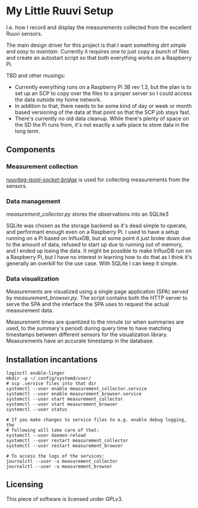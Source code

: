 # My Little Ruuvi Setup

I.e. how I record and display the measurements collected from the excellent
Ruuvi sensors.

The main design driver for this project is that I want something *dirt simple*
and *easy to maintain*. Currently it requires one to just copy a bunch of
files and create an autostart script so that both everything works on a
Raspberry Pi.

TBD and other musings:
 - Currently everything runs on a Raspberry Pi 3B rev 1.3, but the plan is to
   set up an SCP to copy over the files to a proper server so I could access
   the data outside my home network.
 - In addition to that, there needs to be some kind of day or week or month
   based versioning of the data at that point so that the SCP job stays fast.
 - There's currently no old data cleanup. While there's plenty of space on the
   SD the Pi runs from, it's not exactly a safe place to store data in the
   long term.


## Components

### Measurement collection

[*ruuvitag-jsonl-socket-bridge*](https://github.com/ahinkka/ruuvitag-jsonl-socket-bridge)
is used for collecting measurements from the sensors.


### Data management

*measurement_collector.py* stores the observations into an SQLite3

SQLite was chosen as the storage backend as it's dead simple to operate, and
performant enough even on a Raspberry Pi.  I used to have a setup running on a
Pi based on InfluxDB, but at some point it just broke down due to the amount
of data, refused to start up due to running out of memory, and I ended up
losing the data. It might be possible to make InfluxDB run on a Raspberry Pi,
but I have no interest in learning how to do that as I think it's generally an
overkill for the use case. With SQLite I can keep it simple.


### Data visualization

Measurements are visualized using a single page application (SPA) served by
*measurement_browser.py*. The script contains both the HTTP server to serve
the SPA and the interface the SPA uses to request the actual measurement data.

Measurement times are quantized to the minute (or when summaries are used, to
the summary's period) during query time to have matching timestamps between
different sensors for the visualization library.  Measurements have an
accurate timestamp in the database.


## Installation incantations

```
loginctl enable-linger
mkdir -p ~/.config/systemd/user/
# scp .service files into that dir
systemctl --user enable measurement_collector.service
systemctl --user enable measurement_browser.service
systemctl --user start measurement_collector
systemctl --user start measurement_browser
systemctl --user status

# If you make changes to service files to e.g. enable debug logging, the
# following will take care of that:
systemctl --user daemon-reload
systemctl --user restart measurement_collector
systemctl --user restart measurement_browser

# To access the logs of the services:
journalctl --user -u measurement_collector
journalctl --user -u measurement_browser
```


## Licensing

This piece of software is licensed under GPLv3.
